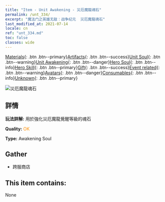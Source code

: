 ```yaml
---
title: "Item - Unit Awakening - 災厄魔龍魂石"
permalink: /unt_334/
excerpt: "魔法门之英雄无敌：战争纪元  災厄魔龍魂石"
last_modified_at: 2021-07-14
locale: cn
ref: "unt_334.md"
toc: false
classes: wide
---
```

 [Materials](/ItemsCN/){: .btn .btn--primary}[Artifacts](/ItemsCN/Artifacts/){: .btn .btn--success}[Unit Soul](/ItemsCN/UnitSoul/){: .btn .btn--warning}[Unit Awakening](/ItemsCN/UnitAwakening/){: .btn .btn--danger}[Hero Soul](/ItemsCN/HeroSoul/){: .btn .btn--info}[Hero Skill](/ItemsCN/HeroSkill/){: .btn .btn--primary}[Gift](/ItemsCN/Gift/){: .btn .btn--success}[Event related](/ItemsCN/Events/){: .btn .btn--warning}[Avatars](/ItemsCN/Avatars/){: .btn .btn--danger}[Consumables](/ItemsCN/Consumables/){: .btn .btn--info}[Unknown](/ItemsCN/Unknown/){: .btn .btn--primary}

 ![災厄魔龍魂石](/images/u/tia_heilong.jpg)

## 詳情
 **玩法詳解:** 用於強化災厄魔龍覺醒等級的魂石

 **Quality:** <span style="color: #FF8C00">OK</span>

 **Type:** Awakening Soul

## Gather

*    跨服商店 

## This item contains:

  None

